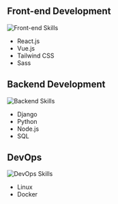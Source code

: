 
## Front-end Development

![Front-end Skills](https://img.shields.io/badge/Skills-React%20%7C%20Next.js%20%7C%20Tailwind%20CSS%20%7C%20Sass-informational?style=flat&logo=react&logoColor=white&color=8B5CF6)

- React.js
- Vue.js
- Tailwind CSS
- Sass

## Backend Development

![Backend Skills](https://img.shields.io/badge/Skills-Django%20%7C%20Python%20%7C%20Node.js%20%7C%20SQL-informational?style=flat&logo=python&logoColor=white&color=8B5CF6)

- Django
- Python
- Node.js
- SQL

## DevOps

![DevOps Skills](https://img.shields.io/badge/Skills-Linux%20%7C%20Docker-informational?style=flat&logo=linux&logoColor=white&color=8B5CF6)

- Linux
- Docker

